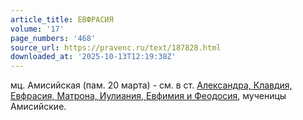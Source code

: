 ```yaml
---
article_title: ЕВФРАСИЯ
volume: '17'
page_numbers: '468'
source_url: https://pravenc.ru/text/187828.html
downloaded_at: '2025-10-13T12:19:38Z'
---
```


мц. Амисийская (пам. 20 марта) - см. в ст. [Александра, Клавдия, Евфрасия, Матрона, Иулиания, Евфимия и Феодосия](<https://pravenc.ru/text/Александра  Клавдия  Евфрасия  Матрона  Иулиания  Евфимия и Феодосия.html>), мученицы Амисийские.
